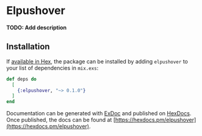 # Elpushover

**TODO: Add description**

## Installation

If [available in Hex](https://hex.pm/docs/publish), the package can be installed
by adding `elpushover` to your list of dependencies in `mix.exs`:

```elixir
def deps do
  [
    {:elpushover, "~> 0.1.0"}
  ]
end
```

Documentation can be generated with [ExDoc](https://github.com/elixir-lang/ex_doc)
and published on [HexDocs](https://hexdocs.pm). Once published, the docs can
be found at [https://hexdocs.pm/elpushover](https://hexdocs.pm/elpushover).

